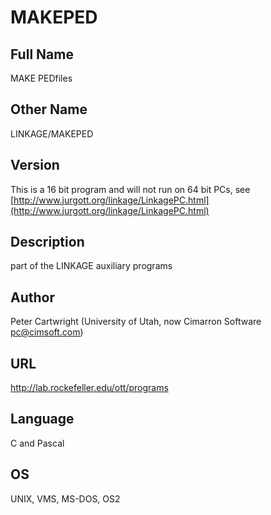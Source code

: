 # MAKEPED

## Full Name
MAKE PEDfiles

## Other Name
LINKAGE/MAKEPED

## Version
This is a 16 bit program and will not run on 64 bit PCs, see [http://www.jurgott.org/linkage/LinkagePC.html](http://www.jurgott.org/linkage/LinkagePC.html)

## Description
part of the LINKAGE auxiliary programs

## Author
Peter Cartwright (University of Utah, now Cimarron Software pc@cimsoft.com)

## URL
http://lab.rockefeller.edu/ott/programs

## Language
C and Pascal

## OS
UNIX, VMS, MS-DOS, OS2